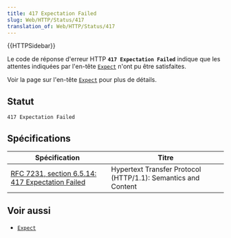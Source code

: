 ```yaml
---
title: 417 Expectation Failed
slug: Web/HTTP/Status/417
translation_of: Web/HTTP/Status/417
---
```

{{HTTPSidebar}}

Le code de réponse d'erreur HTTP **`417 Expectation Failed`** indique que les attentes indiquées par l'en-tête [`Expect`](/fr/docs/Web/HTTP/Headers/Expect) n'ont pu être satisfaites.

Voir la page sur l'en-tête [`Expect`](/fr/docs/Web/HTTP/Headers/Expect) pour plus de détails.

## Statut

```
417 Expectation Failed
```

## Spécifications

| Spécification                                                        | Titre                                                         |
| -------------------------------------------------------------------- | ------------------------------------------------------------- |
| [RFC 7231, section 6.5.14: 417 Expectation Failed](https://datatracker.ietf.org/doc/html/rfc7231#section-6.5.14) | Hypertext Transfer Protocol (HTTP/1.1): Semantics and Content |

## Voir aussi

- [`Expect`](/fr/docs/Web/HTTP/Headers/Expect)
